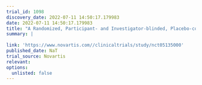 ```yaml
---
trial_id: 1098
discovery_date: 2022-07-11 14:50:17.179983
date: 2022-07-11 14:50:17.179983
title: "A Randomized, Participant- and Investigator-blinded, Placebo-controlled Study to Investigate Efficacy, Safety, and Tolerability of LTP001 in Participants With Pulmonary Arterial Hypertension"
summary: |
  
link: 'https://www.novartis.com//clinicaltrials/study/nct05135000'
published_date: NaT
trial_source: Novartis
relevant: 
options:
  unlisted: false
---
```

